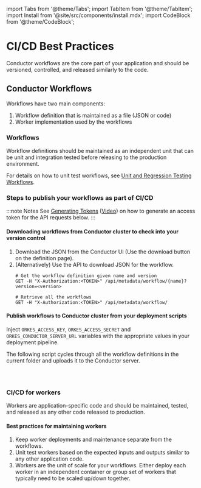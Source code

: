 import Tabs from '@theme/Tabs';
import TabItem from '@theme/TabItem';
import Install from '@site/src/components/install.mdx';
import CodeBlock from '@theme/CodeBlock';

# CI/CD Best Practices
Conductor workflows are the core part of your application and should be versioned, controlled, and released similarly to the code.

## Conductor Workflows
Workflows have two main components:
1. Workflow definition that is maintained as a file (JSON or code)
2. Worker implementation used by the workflows

### Workflows
Workflow definitions should be maintained as an independent unit that can be unit and integration tested before releasing to the production environment.

For details on how to unit test workflows, see [Unit and Regression Testing Workflows](/content/developer-guides/unit-and-regression-tests).

### Steps to publish your workflows as part of CI/CD
:::note Notes
See [Generating Tokens](/access-control-and-security/applications#generating-token) ([Video](https://www.youtube.com/watch?v=f1b5vZRKn2Q)) on how to generate an access token for the API requests below.
:::

#### Downloading workflows from Conductor cluster to check into your version control
1. Download the JSON from the Conductor UI (Use the download button on the definition page).
2. (Alternatively) Use the API to download JSON for the workflow.
    ```shell
    # Get the workflow definition given name and version
    GET -H "X-Authorization:<TOKEN>" /api/metadata/workflow/{name}?version=<version>
    ```
    ```shell
    # Retrieve all the workflows
    GET -H "X-Authorization:<TOKEN>" /api/metadata/workflow/
    ```
#### Publish workflows to Conductor cluster from your deployment scripts
Inject `ORKES_ACCESS_KEY`, `ORKES_ACCESS_SECRET` and `ORKES_CONDUCTOR_SERVER_URL` variables with the appropriate values in your deployment pipeline.

The following script cycles through all the workflow definitions in the current folder and uploads it to the Conductor server.

```shell dynamic https://github.com/orkes-io/workflow-cicd/blob/main/src/deploy_workflows.sh section=1 .../src/deploy_workflows.sh



```


### CI/CD for workers
Workers are application-specific code and should be maintained, tested, and released as any other code released to production.

#### Best practices for maintaining workers
1. Keep worker deployments and maintenance separate from the workflows.
2. Unit test workers based on the expected inputs and outputs similar to any other application code. 
3. Workers are the unit of scale for your workflows.  Either deploy each worker in an independent container or group set of workers that typically need to be scaled up/down together.